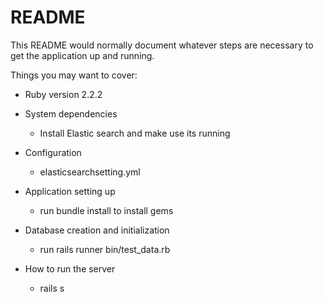 # README

This README would normally document whatever steps are necessary to get the
application up and running.

Things you may want to cover:

* Ruby version
	2.2.2

* System dependencies
	* Install Elastic search and make use its running

* Configuration
	* elasticsearchsetting.yml

* Application setting up
	* run bundle install to install gems
	
* Database creation and initialization
	* run rails runner bin/test_data.rb

* How to run the server
	* rails s
